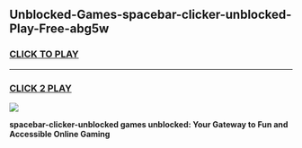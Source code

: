
## Unblocked-Games-spacebar-clicker-unblocked-Play-Free-abg5w
<h3>
<a href="https://premium76.site?title=spacebar-clicker-unblocked&ref=23A">CLICK TO PLAY</a></h3>
<hr>

<h3>
<a href="https://premium76.site?title=spacebar-clicker-unblocked&ref=23A">CLICK 2 PLAY</a>
  
</h3>

<a href="https://premium76.site?title=spacebar-clicker-unblocked&ref=23A"><img src="https://clearcache.store/games.png"></a>


**spacebar-clicker-unblocked games unblocked: Your Gateway to Fun and Accessible Online Gaming**
